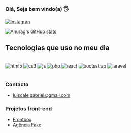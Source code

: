 ### Olá, Seja bem vindo(a) 🖐️

[![Instagran](https://img.shields.io/badge/Instagram-E4405F?style=for-the-badge&logo=instagram&logoColor=white)](https://www.instagram.com/luiscaleigabriel0/)

![Anurag's GitHub stats](https://github-readme-stats.vercel.app/api?username=luiscaleigabriel&show_icons=true&theme=dracula)

## Tecnologias que uso no meu dia
<div style="display: inline_block"> <br />
    <img align="center" alt="html5" src="https://img.shields.io/badge/HTML5-E34F26?style=for-the-badge&logo=html5&logoColor=white" />
    <img align="center" alt="cs3" src="https://img.shields.io/badge/CSS3-1572B6?style=for-the-badge&logo=css3&logoColor=white" />
    <img align="center" alt="js" src="https://img.shields.io/badge/JavaScript-F7DF1E?style=for-the-badge&logo=javascript&logoColor=black" />
    <img align="center" alt="php" src="https://img.shields.io/badge/PHP-777BB4?style=for-the-badge&logo=php&logoColor=white" />
    <img align="center" alt="react" src="https://img.shields.io/badge/React-20232A?style=for-the-badge&logo=react&logoColor=61DAFB" />
    <img align="center" alt="bootsstrap" src="https://img.shields.io/badge/Bootstrap-563D7C?style=for-the-badge&logo=bootstrap&logoColor=white" />
    <img align="center" alt="laravel" src="https://img.shields.io/badge/Laravel-FF2D20?style=for-the-badge&logo=laravel&logoColor=white" />
</div> <br />

### Contacto
- luiscaleigabriel@gmail.com

### Projetos front-end
- <a href="https://frontbox-eight.vercel.app/" target="__blank" >Frontbox</a>
- <a href="https://agencia-fake-alpha.vercel.app/" target="__blank" >Agência Fake</a>
